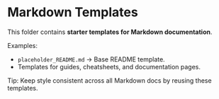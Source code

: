 # Markdown Templates

This folder contains **starter templates for Markdown documentation**.

Examples:  
- `placeholder_README.md` → Base README template.  
- Templates for guides, cheatsheets, and documentation pages.  

Tip: Keep style consistent across all Markdown docs by reusing these templates.
